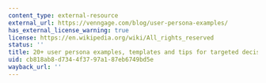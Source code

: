```yaml
---
content_type: external-resource
external_url: https://venngage.com/blog/user-persona-examples/
has_external_license_warning: true
license: https://en.wikipedia.org/wiki/All_rights_reserved
status: ''
title: 20+ user persona examples, templates and tips for targeted decision-making
uid: cb818ab8-d734-4f37-97a1-87eb6749bd5e
wayback_url: ''
---
```

